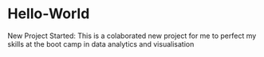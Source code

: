 # Hello-World
New Project Started:
This is a colaborated new project for me to perfect my skills at the boot camp in data analytics and visualisation
